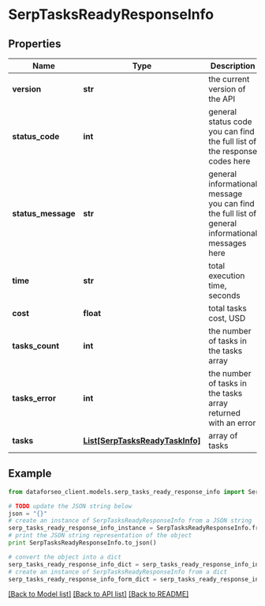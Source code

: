 # SerpTasksReadyResponseInfo


## Properties

Name | Type | Description | Notes
------------ | ------------- | ------------- | -------------
**version** | **str** | the current version of the API | [optional] 
**status_code** | **int** | general status code you can find the full list of the response codes here | [optional] 
**status_message** | **str** | general informational message you can find the full list of general informational messages here | [optional] 
**time** | **str** | total execution time, seconds | [optional] 
**cost** | **float** | total tasks cost, USD | [optional] 
**tasks_count** | **int** | the number of tasks in the tasks array | [optional] 
**tasks_error** | **int** | the number of tasks in the tasks array returned with an error | [optional] 
**tasks** | [**List[SerpTasksReadyTaskInfo]**](SerpTasksReadyTaskInfo.md) | array of tasks | [optional] 

## Example

```python
from dataforseo_client.models.serp_tasks_ready_response_info import SerpTasksReadyResponseInfo

# TODO update the JSON string below
json = "{}"
# create an instance of SerpTasksReadyResponseInfo from a JSON string
serp_tasks_ready_response_info_instance = SerpTasksReadyResponseInfo.from_json(json)
# print the JSON string representation of the object
print SerpTasksReadyResponseInfo.to_json()

# convert the object into a dict
serp_tasks_ready_response_info_dict = serp_tasks_ready_response_info_instance.to_dict()
# create an instance of SerpTasksReadyResponseInfo from a dict
serp_tasks_ready_response_info_form_dict = serp_tasks_ready_response_info.from_dict(serp_tasks_ready_response_info_dict)
```
[[Back to Model list]](../README.md#documentation-for-models) [[Back to API list]](../README.md#documentation-for-api-endpoints) [[Back to README]](../README.md)


